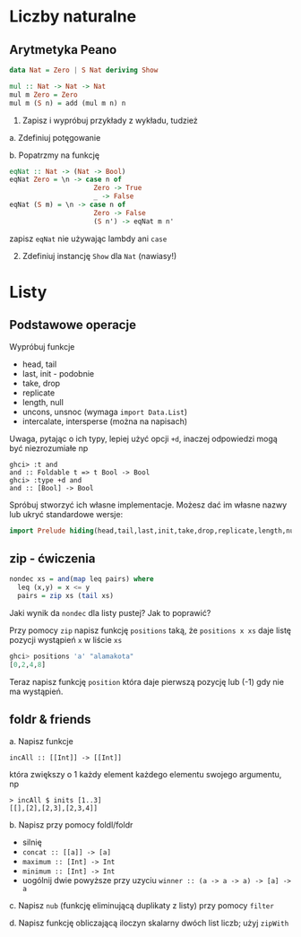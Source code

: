 # Liczby naturalne

## Arytmetyka Peano

``` haskell
data Nat = Zero | S Nat deriving Show

mul :: Nat -> Nat -> Nat
mul m Zero = Zero
mul m (S n) = add (mul m n) n
```

1. Zapisz i wypróbuj przykłady z wykładu, tudzież

a. Zdefiniuj potęgowanie

b. Popatrzmy na funkcję 

``` haskell
eqNat :: Nat -> (Nat -> Bool)
eqNat Zero = \n -> case n of
                     Zero -> True
                     _ -> False
eqNat (S m) = \n -> case n of
                     Zero -> False
                     (S n') -> eqNat m n'
```
zapisz `eqNat` nie używając lambdy ani `case`

2. Zdefiniuj instancję `Show` dla `Nat` (nawiasy!)

# Listy

## Podstawowe operacje


Wypróbuj funkcje

- head, tail 
- last, init - podobnie
- take, drop
- replicate
- length, null
- uncons, unsnoc (wymaga `import Data.List`)
- intercalate, intersperse (można na napisach)

Uwaga, pytając o ich typy, lepiej użyć opcji `+d`, inaczej odpowiedzi mogą być niezrozumiałe np

```
ghci> :t and
and :: Foldable t => t Bool -> Bool
ghci> :type +d and
and :: [Bool] -> Bool
```

Spróbuj stworzyć ich własne implementacje. Możesz dać im własne nazwy lub ukryć standardowe wersje:

``` haskell
import Prelude hiding(head,tail,last,init,take,drop,replicate,length,null)
```


## zip - ćwiczenia

``` haskell
nondec xs = and(map leq pairs) where
  leq (x,y) = x <= y
  pairs = zip xs (tail xs)
```

Jaki wynik da `nondec` dla listy pustej? Jak to poprawić?

Przy pomocy `zip` napisz funkcję `positions` taką, że `positions x xs` daje listę pozycji wystąpień `x` w liście `xs`

``` haskell
ghci> positions 'a' "alamakota"
[0,2,4,8]
```

Teraz napisz funkcję `position` która daje pierwszą pozycję lub (-1) gdy nie ma wystąpień.

## foldr & friends

a. Napisz funkcje
```
incAll :: [[Int]] -> [[Int]]
```
która zwiększy o 1 każdy element każdego elementu swojego argumentu, np
```
> incAll $ inits [1..3]
[[],[2],[2,3],[2,3,4]]
```
b. Napisz przy pomocy foldl/foldr

*   silnię
*   `concat :: [[a]] -> [a]`
* `maximum :: [Int] -> Int`
* `minimum :: [Int] -> Int`
* uogólnij dwie powyższe przy uzyciu `winner :: (a -> a -> a) -> [a] -> a`

c. Napisz `nub` (funkcję eliminującą duplikaty z listy) przy pomocy `filter`

d. Napisz funkcję obliczającą iloczyn skalarny dwóch list liczb; użyj `zipWith`


